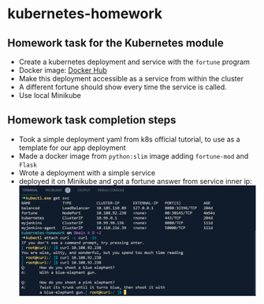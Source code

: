 # kubernetes-homework

## Homework task for the Kubernetes module

* Create a kubernetes deployment and service with the `fortune` program  
* Docker image: [Docker Hub](https://hub.docker.com/r/perarneng/fortune/)
* Make this deployment accessible as a service from within the cluster
* A different fortune should show every time the service is called.  
* Use local Minikube

## Homework task completion steps

* Took a simple deployment yaml from k8s official tutorial, to use as a template for our app deployment
* Made a docker image from `python:slim` image adding `fortune-mod` and `Flask`
* Wrote a deployment with a simple service
* deployed it on Minikube and got a fortune answer from service inner ip:
![img1](img/Screenshot%202021-10-27%20080056.png)
